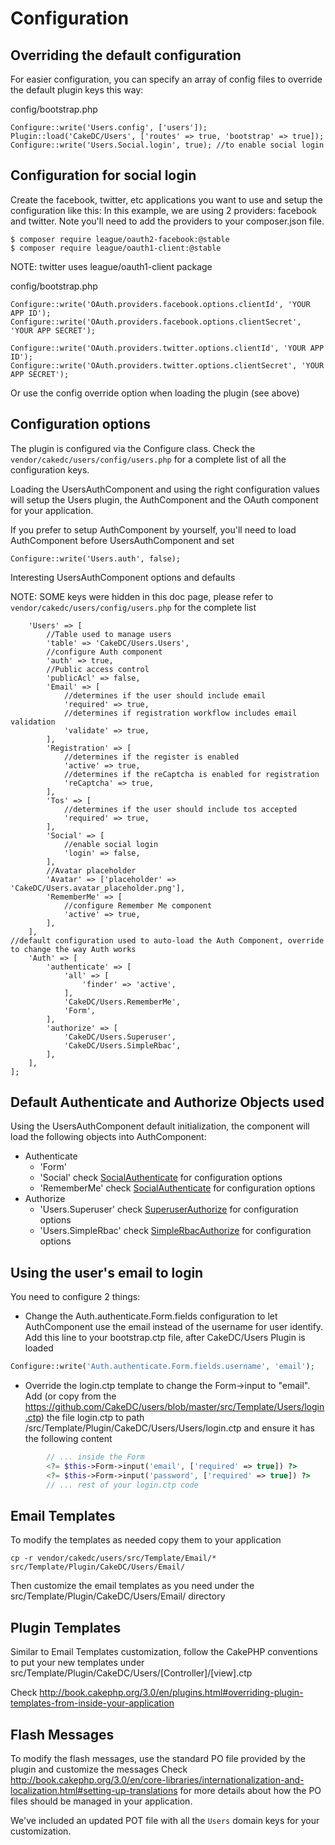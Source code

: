 Configuration
=============

Overriding the default configuration
-------------------------

For easier configuration, you can specify an array of config files to override the default plugin keys this way:

config/bootstrap.php
```
Configure::write('Users.config', ['users']);
Plugin::load('CakeDC/Users', ['routes' => true, 'bootstrap' => true]);
Configure::write('Users.Social.login', true); //to enable social login
```

Configuration for social login
---------------------

Create the facebook, twitter, etc applications you want to use and setup the configuration like this:
In this example, we are using 2 providers: facebook and twitter. Note you'll need to add the providers to
your composer.json file.

```
$ composer require league/oauth2-facebook:@stable
$ composer require league/oauth1-client:@stable
```

NOTE: twitter uses league/oauth1-client package

config/bootstrap.php
```
Configure::write('OAuth.providers.facebook.options.clientId', 'YOUR APP ID');
Configure::write('OAuth.providers.facebook.options.clientSecret', 'YOUR APP SECRET');

Configure::write('OAuth.providers.twitter.options.clientId', 'YOUR APP ID');
Configure::write('OAuth.providers.twitter.options.clientSecret', 'YOUR APP SECRET');
```

Or use the config override option when loading the plugin (see above)

Configuration options
---------------------

The plugin is configured via the Configure class. Check the `vendor/cakedc/users/config/users.php`
for a complete list of all the configuration keys.

Loading the UsersAuthComponent and using the right configuration values will setup the Users plugin,
the AuthComponent and the OAuth component for your application.

If you prefer to setup AuthComponent by yourself, you'll need to load AuthComponent before UsersAuthComponent
and set
```
Configure::write('Users.auth', false);
```

Interesting UsersAuthComponent options and defaults

NOTE: SOME keys were hidden in this doc page, please refer to `vendor/cakedc/users/config/users.php` for the complete list

```
    'Users' => [
        //Table used to manage users
        'table' => 'CakeDC/Users.Users',
        //configure Auth component
        'auth' => true,
        //Public access control
        'publicAcl' => false,
        'Email' => [
            //determines if the user should include email
            'required' => true,
            //determines if registration workflow includes email validation
            'validate' => true,
        ],
        'Registration' => [
            //determines if the register is enabled
            'active' => true,
            //determines if the reCaptcha is enabled for registration
            'reCaptcha' => true,
        ],
        'Tos' => [
            //determines if the user should include tos accepted
            'required' => true,
        ],
        'Social' => [
            //enable social login
            'login' => false,
        ],
        //Avatar placeholder
        'Avatar' => ['placeholder' => 'CakeDC/Users.avatar_placeholder.png'],
        'RememberMe' => [
            //configure Remember Me component
            'active' => true,
        ],
    ],
//default configuration used to auto-load the Auth Component, override to change the way Auth works
    'Auth' => [
        'authenticate' => [
            'all' => [
                'finder' => 'active',
            ],
            'CakeDC/Users.RememberMe',
            'Form',
        ],
        'authorize' => [
            'CakeDC/Users.Superuser',
            'CakeDC/Users.SimpleRbac',
        ],
    ],
];

```

Default Authenticate and Authorize Objects used
------------------------

Using the UsersAuthComponent default initialization, the component will load the following objects into AuthComponent:
* Authenticate
  * 'Form'
  * 'Social' check [SocialAuthenticate](SocialAuthenticate.md) for configuration options
  * 'RememberMe' check [SocialAuthenticate](RememberMeAuthenticate.md) for configuration options
* Authorize
  * 'Users.Superuser' check [SuperuserAuthorize](SuperuserAuthorize.md) for configuration options
  * 'Users.SimpleRbac' check [SimpleRbacAuthorize](SimpleRbacAuthorize.md) for configuration options

## Using the user's email to login

You need to configure 2 things:
* Change the Auth.authenticate.Form.fields configuration to let AuthComponent use the email instead of the username for user identify. Add this line to your bootstrap.ctp file, after CakeDC/Users Plugin is loaded

```php
Configure::write('Auth.authenticate.Form.fields.username', 'email');
```

* Override the login.ctp template to change the Form->input to "email". Add (or copy from the https://github.com/CakeDC/users/blob/master/src/Template/Users/login.ctp) the file login.ctp to path /src/Template/Plugin/CakeDC/Users/Users/login.ctp and ensure it has the following content

```php
        // ... inside the Form
        <?= $this->Form->input('email', ['required' => true]) ?>
        <?= $this->Form->input('password', ['required' => true]) ?>
        // ... rest of your login.ctp code
```




Email Templates
---------------

To modify the templates as needed copy them to your application

```
cp -r vendor/cakedc/users/src/Template/Email/* src/Template/Plugin/CakeDC/Users/Email/
```

Then customize the email templates as you need under the src/Template/Plugin/CakeDC/Users/Email/ directory

Plugin Templates
---------------

Similar to Email Templates customization, follow the CakePHP conventions to put your new templates under
src/Template/Plugin/CakeDC/Users/[Controller]/[view].ctp

Check http://book.cakephp.org/3.0/en/plugins.html#overriding-plugin-templates-from-inside-your-application

Flash Messages
---------------

To modify the flash messages, use the standard PO file provided by the plugin and customize the messages
Check http://book.cakephp.org/3.0/en/core-libraries/internationalization-and-localization.html#setting-up-translations
for more details about how the PO files should be managed in your application.

We've included an updated POT file with all the `Users` domain keys for your customization.
